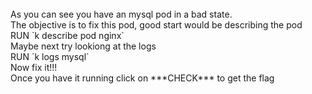 <br>
As you can see you have an mysql pod in a bad state.
<br>
The objective is to fix this pod, good start would be describing the pod
<br>
RUN `k describe pod nginx`
<br>
Maybe next try lookiong at the logs
<br>
RUN `k logs mysql`
<br>
Now fix it!!!
<br>
Once you have it running click on 
***CHECK***
to get the flag
